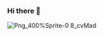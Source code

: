 ### Hi there 👋
          
   ![Png_400%Sprite-0 8_cvMad](https://user-images.githubusercontent.com/100350587/185409663-434a5c30-fc98-47c8-a600-24ff9bf0efe3.png)
   
 

    

   
<!--
**MADROCHA/MADROCHA** is a ✨ _special_ ✨ repository because its `README.md` (this file) appears on your GitHub profile.
 I’m currently open to comissions
Here are some ideas to get you started:

- 🔭 I’m currently working on ...
- 🌱 I’m currently learning ...
- 👯 I’m looking to collaborate on ...
- 🤔 I’m looking for help with ...
- 💬 Ask me about ...
- 📫 How to reach me: ...
- 😄 Pronouns: ...
- ⚡ Fun fact: ...
-->

